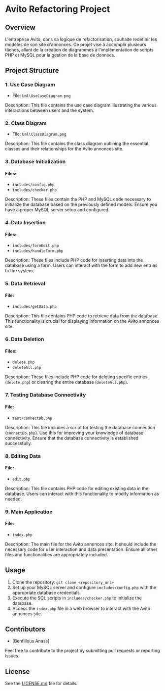 # Avito Refactoring Project

## Overview

L'entreprise Avito, dans sa logique de refactorisation, souhaite redéfinir les modèles de son site d'annonces. Ce projet vise à accomplir plusieurs tâches, allant de la création de diagrammes à l'implémentation de scripts PHP et MySQL pour la gestion de la base de données.

## Project Structure

### 1. Use Case Diagram

- File: `Uml\UseCaseDiagram.png`

Description: This file contains the use case diagram illustrating the various interactions between users and the system.

### 2. Class Diagram

- File: `Uml\ClassDiagram.png`

Description: This file contains the class diagram outlining the essential classes and their relationships for the Avito annonces site.

### 3. Database Initialization

#### Files:

- `includes/config.php`
- `includes/checker.php`

Description: These files contain the PHP and MySQL code necessary to initialize the database based on the previously defined models. Ensure you have a proper MySQL server setup and configured.

### 4. Data Insertion

#### Files:

- `includes/formEdit.php`
- `includes/handleForm.php`

Description: These files include PHP code for inserting data into the database using a form. Users can interact with the form to add new entries to the system.

### 5. Data Retrieval

#### File:

- `includes/getData.php`

Description: This file contains PHP code to retrieve data from the database. This functionality is crucial for displaying information on the Avito annonces site.

### 6. Data Deletion

#### Files:

- `delete.php`
- `deleteAll.php`

Description: These files include PHP code for deleting specific entries (`delete.php`) or clearing the entire database (`deleteAll.php`).

### 7. Testing Database Connectivity

#### File:

- `test/connectDb.php`

Description: This file includes a script for testing the database connection (`connectDb.php`). Use this for improving your knowledge of database connectivity. Ensure that the database connectivity is established successfully.

### 8. Editing Data

#### File:

- `edit.php`

Description: This file contains PHP code for editing existing data in the database. Users can interact with this functionality to modify information as needed.

### 9. Main Application

#### File:

- `index.php`

Description: The main file for the Avito annonces site. It should include the necessary code for user interaction and data presentation. Ensure all other files and functionalities are appropriately included.

## Usage

1. Clone the repository: `git clone <repository_url>`
2. Set up your MySQL server and configure `includes/config.php` with the appropriate database credentials.
3. Execute the SQL scripts in `includes/checker.php` to initialize the database.
4. Access the `index.php` file in a web browser to interact with the Avito annonces site.

## Contributors

- [Benfillous Anass]

Feel free to contribute to the project by submitting pull requests or reporting issues.

## License

See the [LICENSE.md](LICENSE.md) file for details.
